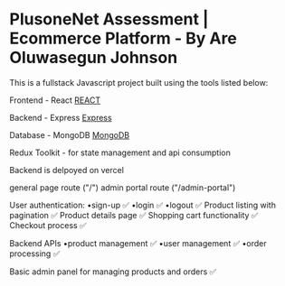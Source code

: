 # PlusoneNet Assessment | Ecommerce Platform - By Are Oluwasegun Johnson

This is a fullstack Javascript project built using the tools listed below:

Frontend - React [REACT](https://www.google.com/url?sa=i&url=https%3A%2F%2Fworldvectorlogo.com%2Flogo%2Freact-2&psig=AOvVaw1WCev-GpkcTS8At5wJ0sdK&ust=1718644082886000&source=images&cd=vfe&opi=89978449&ved=0CBEQjRxqFwoTCLjYoqLO4IYDFQAAAAAdAAAAABAE)

Backend - Express [Express](https://www.google.com/url?sa=i&url=https%3A%2F%2Ficonduck.com%2Ficons%2F94286%2Fexpress&psig=AOvVaw0rv038qMpFDQVV8rZZgxLR&ust=1718644149243000&source=images&cd=vfe&opi=89978449&ved=0CBEQjRxqFwoTCJC8tMHO4IYDFQAAAAAdAAAAABAZ)

Database - MongoDB [MongoDB](https://www.google.com/url?sa=i&url=https%3A%2F%2Fcommons.wikimedia.org%2Fwiki%2FFile%3AMongoDB_Logo.svg&psig=AOvVaw1p0XJ4HGwE3k3YK8Zys5Oh&ust=1718644205917000&source=images&cd=vfe&opi=89978449&ved=0CBEQjRxqFwoTCMi-59zO4IYDFQAAAAAdAAAAABAE)

Redux Toolkit - for state management and api consumption

Backend is delpoyed on vercel 


general page route ("/")
admin portal route ("/admin-portal")


User authentication:
  •sign-up   ✅
  •login     ✅
  •logout    ✅
Product listing with pagination ✅
Product details page            ✅
Shopping cart functionality     ✅
Checkout process                ✅

Backend APIs 
    •product management ✅
    •user management    ✅ 
    •order processing   ✅

Basic admin panel for managing products and orders ✅
